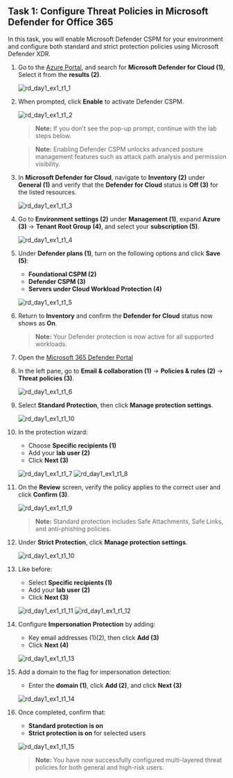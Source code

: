 ## Task 1: Configure Threat Policies in Microsoft Defender for Office 365

In this task, you will enable Microsoft Defender CSPM for your environment and configure both standard and strict protection policies using Microsoft Defender XDR.

1. Go to the [Azure Portal](https://portal.azure.com), and search for **Microsoft Defender for Cloud (1)**, Select it from the **results (2)**.

   ![rd_day1_ex1_t1_1](./media/rd_day1_ex1_t1_1.png)

1. When prompted, click **Enable** to activate Defender CSPM.

   ![rd_day1_ex1_t1_2](./media/rd_day1_ex1_t1_2.png)

   > **Note:** If you don’t see the pop-up prompt, continue with the lab steps below.

   > **Note:** Enabling Defender CSPM unlocks advanced posture management features such as attack path analysis and permission visibility.

1. In **Microsoft Defender for Cloud**, navigate to **Inventory (2)** under **General (1)** and verify that the **Defender for Cloud** status is **Off (3)** for the listed resources.

   ![rd_day1_ex1_t1_3](./media/rd_day1_ex1_t1_3.png)

1. Go to **Environment settings (2)** under **Management (1)**, expand **Azure (3)** → **Tenant Root Group (4)**, and select your **subscription (5)**.

   ![rd_day1_ex1_t1_4](./media/rd_day1_ex1_t1_4.png)

1. Under **Defender plans (1)**, turn on the following options and click **Save (5)**:
   - **Foundational CSPM (2)**
   - **Defender CSPM (3)**
   - **Servers under Cloud Workload Protection (4)**

   ![rd_day1_ex1_t1_5](./media/rd_day1_ex1_t1_5.png)

1. Return to **Inventory** and confirm the **Defender for Cloud** status now shows as **On**.

   > **Note:** Your Defender protection is now active for all supported workloads.

1. Open the [Microsoft 365 Defender Portal](https://security.microsoft.com)

1. In the left pane, go to **Email & collaboration (1)** → **Policies & rules (2)** → **Threat policies (3)**.

   ![rd_day1_ex1_t1_6](./media/rd_day1_ex1_t1_6.png)

1. Select **Standard Protection**, then click **Manage protection settings**.

   ![rd_day1_ex1_t1_10](./media/rd_day1_ex1_t1_10.png)

1. In the protection wizard:
    - Choose **Specific recipients (1)**  
    - Add your **lab user (2)**  
    - Click **Next (3)**

    ![rd_day1_ex1_t1_7](./media/rd_day1_ex1_t1_7.png)
    ![rd_day1_ex1_t1_8](./media/rd_day1_ex1_t1_8.png)

1. On the **Review** screen, verify the policy applies to the correct user and click **Confirm (3)**.

    ![rd_day1_ex1_t1_9](./media/rd_day1_ex1_t1_9.png)

    > **Note:** Standard protection includes Safe Attachments, Safe Links, and anti-phishing policies.

1. Under **Strict Protection**, click **Manage protection settings**.

    ![rd_day1_ex1_t1_10](./media/rd_day1_ex1_t1_10.png)

1. Like before:
    - Select **Specific recipients (1)**  
    - Add your **lab user (2)**  
    - Click **Next (3)**

    ![rd_day1_ex1_t1_11](./media/rd_day1_ex1_t1_11.png)
    ![rd_day1_ex1_t1_12](./media/rd_day1_ex1_t1_12.png)

1. Configure **Impersonation Protection** by adding:
    - Key email addresses (1)(2), then click **Add (3)**  
    - Click **Next (4)**

    ![rd_day1_ex1_t1_13](./media/rd_day1_ex1_t1_13.png)

1. Add a domain to the flag for impersonation detection:
    - Enter the **domain (1)**, click **Add (2)**, and click **Next (3)**

    ![rd_day1_ex1_t1_14](./media/rd_day1_ex1_t1_14.png)

1. Once completed, confirm that:
    - **Standard protection is on**  
    - **Strict protection is on** for selected users

    ![rd_day1_ex1_t1_15](./media/rd_day1_ex1_t1_15.png)

    > **Note:** You have now successfully configured multi-layered threat policies for both general and high-risk users.
